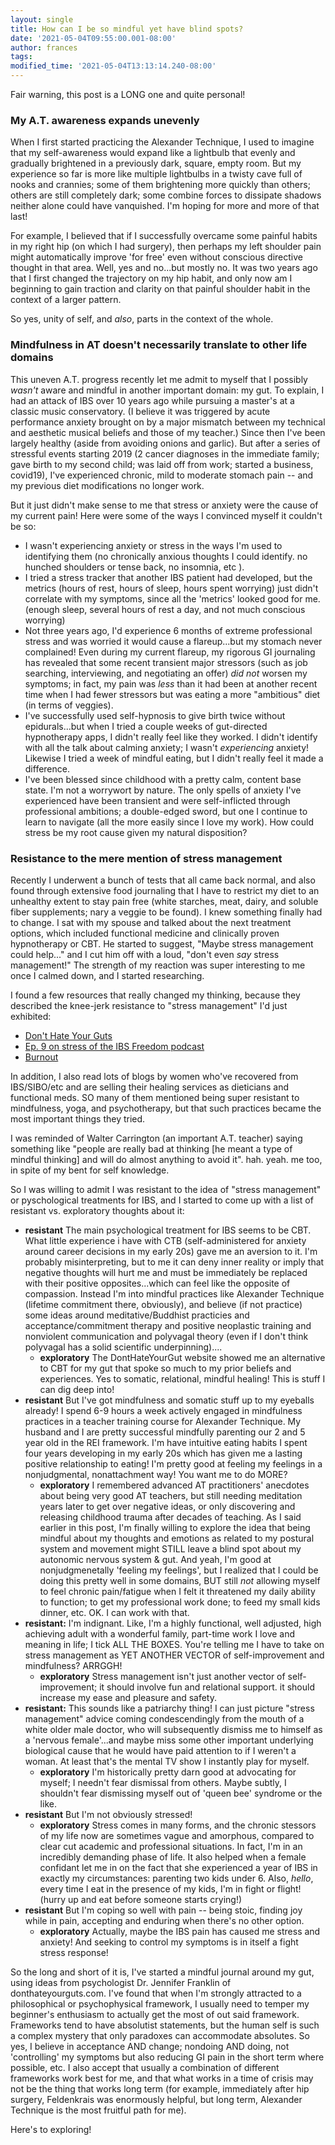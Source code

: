 ```yaml
---
layout: single
title: How can I be so mindful yet have blind spots?
date: '2021-05-04T09:55:00.001-08:00'
author: frances
tags:
modified_time: '2021-05-04T13:13:14.240-08:00'
---
```


Fair warning, this post is a LONG one and quite personal! 


### My A.T. awareness expands unevenly

When I first started practicing the Alexander Technique, I used to imagine that my self-awareness  would expand like a lightbulb that evenly and gradually brightened in a previously dark, square, empty room.  But my experience so far is more like multiple lightbulbs in a twisty cave full of nooks and crannies; some of them brightening more quickly than others; others are still completely dark; some combine forces to dissipate shadows neither alone could have vanquished. I'm hoping for more and more of that last! 

For example, I believed that if I successfully overcame some painful habits in my right hip (on which I had surgery), then perhaps my left shoulder pain might automatically improve 'for free' even without conscious directive thought in that area. Well, yes and no...but mostly no. It was two years ago that I first changed the trajectory on my hip habit, and only now am I beginning to gain traction and clarity on that painful shoulder habit in the context of a larger pattern.

 So yes, unity of self, and *also*, parts in the context of the whole. 

### Mindfulness in AT doesn't necessarily translate to other life domains

This uneven A.T. progress recently let me admit to myself that I possibly *wasn't* aware and mindful in another important domain: my gut.  To explain, I had an attack of IBS over 10 years ago while pursuing a master's at a classic music conservatory. (I believe it was triggered by acute performance anxiety brought on by a major mismatch between my technical and aesthetic musical beliefs and those of my teacher.)  Since then I've been largely healthy (aside from avoiding onions and garlic). But after a series of stressful events starting 2019 (2 cancer diagnoses in the immediate family; gave birth to my second child; was laid off from work; started a business, covid19), I've experienced chronic, mild to moderate stomach pain -- and my previous diet modifications no longer work. 

But it just didn't make sense to me that stress or anxiety were the cause of my current pain! Here were some of the ways I convinced myself it couldn't be so:

- I wasn't experiencing anxiety or stress in the ways I'm used to identifying them (no chronically anxious thoughts I could identify. no hunched shoulders or tense back, no insomnia, etc ).
-  I tried a stress tracker that another IBS patient had developed, but the metrics (hours of rest, hours of sleep, hours spent worrying) just didn't correlate with my symptoms, since all the 'metrics' looked good for me. (enough sleep, several hours of rest a day, and not much conscious worrying)
- Not three years ago, I'd experience 6 months of extreme professional stress and was worried it would cause a flareup...but my stomach never complained!  Even during my current flareup, my rigorous GI journaling has revealed that some recent transient major stressors (such as job searching, interviewing, and negotiating an offer) *did not* worsen my symptoms; in fact, my pain was *less* than it had been at another recent time when I had fewer stressors but was eating a more "ambitious" diet (in terms of veggies).
- I've successfully used self-hypnosis to give birth twice without epidurals...but when I tried a couple weeks of gut-directed hypnotherapy apps, I didn't really feel like they worked.  I didn't identify with all the talk about calming anxiety; I wasn't *experiencing* anxiety!  Likewise I tried a week of mindful eating, but I didn't really feel it made a difference.
- I've been blessed since childhood with a pretty calm, content base state. I'm not a worrywort by nature. The only spells of anxiety I've experienced have been transient and were self-inflicted through professional ambitions; a double-edged sword, but one I continue to learn to navigate (all the more easily since I love my work).  How could stress be my root cause given my natural disposition? 


### Resistance to the mere mention of stress management

Recently I underwent a bunch of tests that all came back normal, and also found through extensive food journaling that I have to restrict my diet to an unhealthy extent to stay pain free (white starches, meat, dairy, and soluble fiber supplements; nary a veggie to be found). I knew something finally had to change. I sat with my spouse and talked about the next treatment options, which included functional medicine and clinically proven hypnotherapy or CBT. He started to suggest, "Maybe stress management could help..."  and I cut him off with a loud, "don't even *say* stress management!" The strength of my reaction was super interesting to me once I calmed down, and I started researching. 

I found a few resources that really changed my thinking, because they described the knee-jerk resistance to "stress management" I'd just exhibited:

- [Don't Hate Your Guts](https://donthateyourguts.com/)
- [Ep. 9 on stress of the IBS Freedom podcast](https://podcasts.apple.com/us/podcast/ibs-freedom-podcast/id1536659361)
- [Burnout](https://www.penguinrandomhouse.com/books/592377/burnout-by-emily-nagoski-phd-and-amelia-nagoski-dma/)

In addition, I also read lots of blogs by women who've recovered from IBS/SIBO/etc and are selling their healing services as dieticians and functional meds. SO many of them mentioned being super resistant to mindfulness, yoga, and psychotherapy, but that such practices became the most important things they tried.

I was reminded of Walter Carrington (an important A.T. teacher) saying something like "people are really bad at thinking [he meant a type of mindful thinking] and will do almost anything to avoid it". hah. yeah. me too, in spite of my bent for self knowledge. 

So I was willing to admit I was resistant to the idea of "stress management" or pyschological treatments for IBS, and I started to come up with a list of resistant vs. exploratory thoughts about it:


- **resistant** The main psychological treatment for IBS seems to be CBT.  What little experience i have with CTB (self-administered for anxiety around career decisions in my early 20s) gave me an aversion to it. I'm probably misinterpreting, but to me it can deny inner reality or imply that negative thoughts will hurt me and must be immediately be replaced with their positive opposites...which can feel like the opposite of compassion.  Instead I'm into mindful practices like Alexander Technique (lifetime commitment there, obviously), and believe (if not practice) some ideas around meditative/Buddhist practicies and acceptance/commitment therapy and positive neoplastic training and nonviolent communication and polyvagal theory (even if I don't think polyvagal has a solid scientific underpinning)....
  - **exploratory** The DontHateYourGut website showed me an alternative to CBT for my gut that spoke so much to my prior beliefs and experiences. Yes to somatic, relational, mindful healing! This is stuff I can dig deep into! 
- **resistant** But I've got mindfulness and somatic stuff up to my eyeballs already! I spend 6-9 hours a week actively engaged in mindfulness practices in a teacher training course for Alexander Technique. My husband and I are pretty successful mindfully parenting our 2 and 5 year old in the REI framework.  I'm have intuitive eating habits I spent four years developing in my early 20s which has given me a lasting positive relationship to eating!  I'm pretty good at feeling my feelings in a nonjudgmental, nonattachment way! You want me to do MORE?
  - **exploratory**  I remembered advanced AT practitioners' anecdotes about being very good AT teachers, but still needing meditation years later to get over negative ideas, or only discovering and releasing childhood trauma after decades of teaching. As I said earlier in this post, I'm finally willing to explore the idea that being mindful about my thoughts and emotions as related to my postural system and movement might STILL leave a blind spot about my autonomic nervous system & gut.  And yeah, I'm good at nonjudgmenetally 'feeling my feelings', but I realized that I could be doing this pretty well in some domains, BUT still *not* allowing myself to feel chronic pain/fatigue when I felt it threatened my daily ability to function; to get my professional work done; to feed my small kids dinner, etc.  OK. I can work with that. 
- **resistant:** I'm indignant. Like, I'm a highly functional, well adjusted, high achieving adult with a wonderful family, part-time work I love and meaning in life; I tick ALL THE BOXES. You're telling me I have to take on stress management as YET ANOTHER VECTOR of self-improvement and mindfulness? ARRGGH! 
  -  **exploratory**  Stress management isn't just another vector of self-improvement; it should involve fun and relational support. it should increase my ease and pleasure and safety.
- **resistant:** This sounds like a patriarchy thing! I can just picture "stress management" advice coming condescendingly from the mouth of a white older male doctor, who will subsequently dismiss me to himself as a 'nervous female'...and maybe miss some other important underlying biological cause that he would have paid attention to if I weren't a woman. At least that's the mental TV show I instantly play for myself.
  - **exploratory** I'm historically pretty darn good at advocating for myself;  I needn't fear dismissal from others. Maybe subtly, I shouldn't fear dismissing myself out of 'queen bee' syndrome or the like.
- **resistant** But I'm not obviously stressed! 
  - **exploratory** Stress comes in many forms, and the chronic stessors of my life now are sometimes vague and amorphous, compared to clear cut academic and professional situations. In fact, I'm in an incredibly demanding phase of life. It also helped when a female confidant let me in on the fact that she experienced a year of IBS in exactly my circumstances: parenting two kids under 6. Also, *hello*, every time I eat in the presence of my kids, I'm in fight or flight! (hurry up and eat before someone starts crying!)
- **resistant** But I'm coping so well with pain -- being stoic, finding joy while in pain, accepting and enduring when there's no other option.
  -  **exploratory** Actually, maybe the IBS pain has caused me stress and anxiety! And seeking to control my symptoms is in itself a fight stress response! 


So the long and short of it is, I've started a mindful journal around my gut, using ideas from psychologist Dr. Jennifer Franklin of donthateyourguts.com. I've found that when I'm strongly attracted to a philosophical or psychophysical framework, I usually need to temper my beginner's enthusiasm to actually get the most of out said framework.  Frameworks tend to have absolutist statements, but the human self is such a complex mystery that only paradoxes can accommodate absolutes. So yes, I believe in acceptance AND change; nondoing AND doing, not 'controlling' my symptoms but also reducing GI  pain in the short term where possible, etc. I also accept that usually a combination of different frameworks work best for me, and that what works in a time of crisis may not be the thing that works long term (for example, immediately after hip surgery, Feldenkrais was enormously helpful, but long term, Alexander Technique is the most fruitful path for me).

Here's to exploring!


